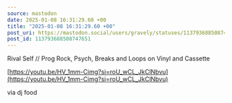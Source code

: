 ```yaml
---
source: mastodon
date: 2025-01-08 16:31:29.60 +00
title: "2025-01-08 16:31:29.60 +00"
post_uri: https://mastodon.social/users/gravely/statuses/113793688508747651
post_id: 113793688508747651
---
```

Rival Self // Prog Rock, Psych, Breaks and Loops on Vinyl and Cassette

[https://youtu.be/HV_1mm-Cimg?si=roU_wCL_JkClNbvu](https://youtu.be/HV_1mm-Cimg?si=roU_wCL_JkClNbvu)

via dj food


